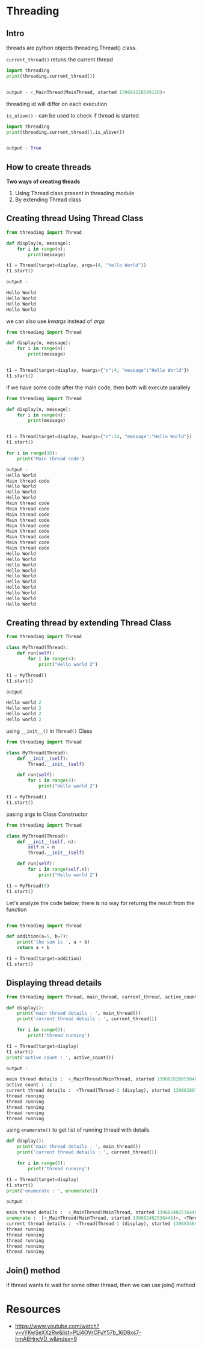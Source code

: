 # Threading

## Intro 
threads are python objects threading.Thread() class.

`current_thread()` retuns the current thread

```py
import threading
print(threading.current_thread())


output - <_MainThread(MainThread, started 139691228549120)>
```
threading id will differ on each execution

`is_alive()` - can be used to check if thread is started.

```py
import threading
print(threading.current_thread().is_alive())


output - True
```

## How to create threads

**Two ways of creating theads**
1. Using Thread class present in threading module
1. By extending Thread class

## Creating thread Using Thread Class

```py
from threading import Thread

def display(n, message):
    for i in range(n):
        print(message)

t1 = Thread(target=display, args=(4, "Hello World"))
t1.start()

output -

Hello World
Hello World
Hello World
Hello World
```

we can also use *kwargs* instead of *args*

```py
from threading import Thread

def display(n, message):
    for i in range(n):
        print(message)


t1 = Thread(target=display, kwargs={"n":4, "message":"Hello World"})
t1.start()
```

if we have some code after the main code, then both will execute parallely

```py
from threading import Thread

def display(n, message):
    for i in range(n):
        print(message)


t1 = Thread(target=display, kwargs={"n":14, "message":"Hello World"})
t1.start()

for i in range(10):
    print('Main thread code')

output - 
Hello World
Main thread code
Hello World
Hello World
Hello World
Main thread code
Main thread code
Main thread code
Main thread code
Main thread code
Main thread code
Main thread code
Main thread code
Main thread code
Hello World
Hello World
Hello World
Hello World
Hello World
Hello World
Hello World
Hello World
Hello World
Hello World
```

## Creating thread by extending Thread Class

```py
from threading import Thread

class MyThread(Thread):
    def run(self):
        for i in range(4):
            print("Hello world 2")

t1 = MyThread()
t1.start()        

output - 

Hello world 2
Hello world 2
Hello world 2
Hello world 2
```

using `__init__()` in `Thread()` Class
```py
from threading import Thread

class MyThread(Thread):
    def __init__(self):
        Thread.__init__(self)

    def run(self):
        for i in range(4):
            print("Hello world 2")

t1 = MyThread()
t1.start()        
```

pasing args to Class Constructor

```py
from threading import Thread

class MyThread(Thread):
    def __init__(self, n):
        self.n = n
        Thread.__init__(self)

    def run(self):
        for i in range(self.n):
            print("Hello world 2")

t1 = MyThread(5)
t1.start()        
```

Let's analyze the code below, there is no way for returng the result from the function

```py

from threading import Thread

def addition(a=5, b=7):
    print('the sum is ', a + b)
    return a + b

t1 = Thread(target=addition)
t1.start()        
```

## Displaying thread details

```py
from threading import Thread, main_thread, current_thread, active_count

def display():
    print('main thread details : ', main_thread())
    print('current thread details : ', current_thread())

    for i in range(5):
        print('thread running')

t1 = Thread(target=display)
t1.start()
print('active count : ', active_count())

output - 

main thread details :  <_MainThread(MainThread, started 139882820055040)>
active count :  2
current thread details :  <Thread(Thread-1 (display), started 139882807686720)>
thread running
thread running
thread running
thread running
thread running
```

using `enumerate()` to get list of running thread with details

```py
def display():
    print('main thread details : ', main_thread())
    print('current thread details : ', current_thread())

    for i in range(5):
        print('thread running')

t1 = Thread(target=display)
t1.start()
print('enumerate : ', enumerate())

output -

main thread details :  <_MainThread(MainThread, started 139682482536448)>
enumerate :  [<_MainThread(MainThread, started 139682482536448)>, <Thread(Thread-1 (display), started 139682469901888)>]
current thread details :  <Thread(Thread-1 (display), started 139682469901888)>
thread running
thread running
thread running
thread running
thread running
```

## Join() method

if thread wants to wait for some other thread, then we can use join() method



# Resources

- https://www.youtube.com/watch?v=vYKwSeXXzRw&list=PLI4OVrCFuY57b_16D8xs7-hmABHncVD_w&index=9
 
